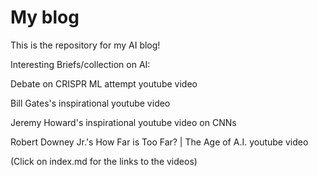 # My blog

This is the repository for my AI blog! 

Interesting Briefs/collection on AI:

Debate on CRISPR ML attempt youtube video

Bill Gates's inspirational youtube video

Jeremy Howard's inspirational youtube video on CNNs

Robert Downey Jr.'s How Far is Too Far? | The Age of A.I. youtube video

(Click on index.md for the links to the videos)
